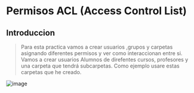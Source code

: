 # Permisos ACL (Access Control List)
## Introduccion
>Para esta practica vamos a crear usuarios ,grupos y carpetas asignando diferentes permisos y ver como interaccionan entre si. Vamos a crear usuarios Alumnos de direfentes cursos, profesores y una carpeta que tendrá subcarpetas.
>Como ejemplo usare estas carpetas que he creado.

![image](https://github.com/MitkoNachkov/MitkoNachkov.github.io/assets/145337541/e8eadb4d-7fea-4128-bbf2-de5698846fb2)

